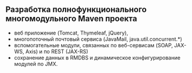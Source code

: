 ##  Разработка полнофункционального многомодульного Maven проекта

- веб приложение (Tomcat, Thymeleaf, jQuery),
- многопоточный почтовый сервиса (JavaMail, java.util.concurrent.*)
- вспомогательные модули, связанных по веб-сервисам (SOAP, JAX-WS, Axis) и по REST (JAX-RS)
- сохранение данных в RMDBS и динамическое конфигурирование модулей по JMX.
